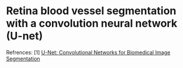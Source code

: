 # Retina blood vessel segmentation with a convolution neural network (U-net)




Refrences:
[1] [U-Net: Convolutional Networks for Biomedical Image Segmentation](https://arxiv.org/pdf/1505.04597.pdf)
